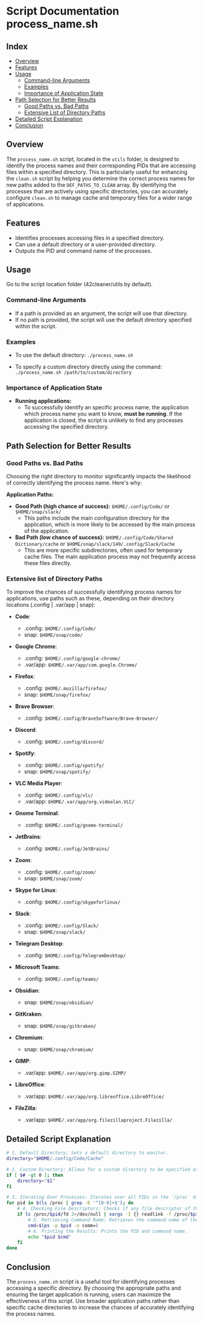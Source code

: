 # Script Documentation process_name.sh
## Index

- [Overview](#overview)
- [Features](#features)
- [Usage](#usage)
  - [Command-line Arguments](#command-line-arguments)
  - [Examples](#examples)
  - [Importance of Application State](#importance-of-application-state)
- [Path Selection for Better Results](#path-selection-for-better-results)
  - [Good Paths vs. Bad Paths](#good-paths-vs-bad-paths)
  - [Extensive List of Directory Paths](#extensive-list-of-directory-paths)
- [Detailed Script Explanation](#detailed-script-explanation)
- [Conclusion](#conclusion)


## Overview

The `process_name.sh` script, located in the `utils` folder, is designed to identify the process names and their corresponding PIDs that are accessing files within a specified directory. This is particularly useful for enhancing the `clean.sh` script by helping you determine the correct process names for new paths added to the `DEF_PATHS_TO_CLEAN` array. By identifying the processes that are actively using specific directories, you can accurately configure `clean.sh` to manage cache and temporary files for a wider range of applications.

## Features

- Identifies processes accessing files in a specified directory.
- Can use a default directory or a user-provided directory.
- Outputs the PID and command name of the processes.

## Usage

Go to the script location folder (42cleaner/utils by default).

### Command-line Arguments

- If a path is provided as an argument, the script will use that directory.
- If no path is provided, the script will use the default directory specified within the script.

### Examples

- To use the default directory:
  `./process_name.sh`

- To specify a custom directory directly using the command:
  `./process_name.sh /path/to/custom/directory`

### Importance of Application State

- **Running applications:**
  - To successfully identify an specific process name, the application which process name you want to know, **must be running**. If the application is closed, the script is unlikely to find any processes accessing the specified directory.

## Path Selection for Better Results

### Good Paths vs. Bad Paths

Choosing the right directory to monitor significantly impacts the likelihood of correctly identifying the process name. Here's why:

**Application Paths:**

- **Good Path (high chance of success):** `$HOME/.config/Code/` or `$HOME/snap/slack/`
  - This paths include the main configuration directory for the application, which is more likely to be accessed by the main process of the application.
- **Bad Path (low chance of success):** `$HOME/.config/Code/Shared Dictionary/cache` or `$HOME/snap/slack/149/.config/Slack/Cache`
  - This are more specific subdirectories, often used for temporary cache files. The main application process may not frequently access these files directly.

### Extensive list of Directory Paths

To improve the chances of successfully identifying process names for applications, use paths such as these, depending on their directory locations (.config | .var/app | snap):

- **Code**:
  - .config: `$HOME/.config/Code/`
  - snap: `$HOME/snap/code/`

- **Google Chrome**:
  - .config: `$HOME/.config/google-chrome/`
  - .var/app: `$HOME/.var/app/com.google.Chrome/`

- **Firefox**:
  - .config: `$HOME/.mozilla/firefox/`
  - snap: `$HOME/snap/firefox/`

- **Brave Browser**:
  - .config: `$HOME/.config/BraveSoftware/Brave-Browser/`

- **Discord**:
  - .config: `$HOME/.config/discord/`

- **Spotify**:
  - .config: `$HOME/.config/spotify/`
  - snap: `$HOME/snap/spotify/`

- **VLC Media Player**:
  - .config: `$HOME/.config/vlc/`
  - .var/app: `$HOME/.var/app/org.videolan.VLC/`

- **Gnome Terminal**:
  - .config: `$HOME/.config/gnome-terminal/`

- **JetBrains**:
  - .config: `$HOME/.config/JetBrains/`

- **Zoom**:
  - .config: `$HOME/.config/zoom/`
  - snap: `$HOME/snap/zoom/`

- **Skype for Linux**:
  - .config: `$HOME/.config/skypeforlinux/`

- **Slack**:
  - .config: `$HOME/.config/Slack/`
  - snap: `$HOME/snap/slack/`

- **Telegram Desktop**:
  - .config: `$HOME/.config/TelegramDesktop/`

- **Microsoft Teams**:
  - .config: `$HOME/.config/teams/`

- **Obsidian**:
  - snap: `$HOME/snap/obsidian/`

- **GitKraken**:
  - snap: `$HOME/snap/gitkraken/`

- **Chromium**:
  - snap: `$HOME/snap/chromium/`

- **GIMP**:
  - .var/app: `$HOME/.var/app/org.gimp.GIMP/`

- **LibreOffice**:
  - .var/app: `$HOME/.var/app/org.libreoffice.LibreOffice/`

- **FileZilla**:
  - .var/app: `$HOME/.var/app/org.filezillaproject.Filezilla/`


## Detailed Script Explanation

```sh
# 1. Default Directory: Sets a default directory to monitor.
directory="$HOME/.config/Code/Cache"

# 2. Custom Directory: Allows for a custom directory to be specified as an argument.
if [ $# -gt 0 ]; then
    directory="$1"
fi

# 3. Iterating Over Processes: Iterates over all PIDs in the `/proc` directory.
for pid in $(ls /proc | grep -E '^[0-9]+$'); do
    # 4. Checking File Descriptors: Checks if any file descriptor of the process points to the specified directory.
    if ls /proc/$pid/fd 2>/dev/null | xargs -I {} readlink -f /proc/$pid/fd/{} 2>/dev/null | grep -q "$directory"; then
        # 5. Retrieving Command Name: Retrieves the command name of the process.
        cmd=$(ps -p $pid -o comm=)
        # 6. Printing the Results: Prints the PID and command name.
        echo "$pid $cmd"
    fi
done
```

## Conclusion

The `process_name.sh` script is a useful tool for identifying processes accessing a specific directory. By choosing the appropriate paths and ensuring the target application is running, users can maximize the effectiveness of this script. Use broader application paths rather than specific cache directories to increase the chances of accurately identifying the process names.